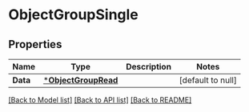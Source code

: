 # ObjectGroupSingle

## Properties
Name | Type | Description | Notes
------------ | ------------- | ------------- | -------------
**Data** | [***ObjectGroupRead**](ObjectGroupRead.md) |  | [default to null]

[[Back to Model list]](../README.md#documentation-for-models) [[Back to API list]](../README.md#documentation-for-api-endpoints) [[Back to README]](../README.md)

